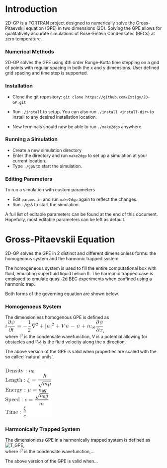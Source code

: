 # Introduction
2D-GP is a FORTRAN project designed to numerically solve the Gross-Pitaevskii equation (GPE) in two dimensions (2D). Solving the GPE allows for qualitatively accurate simulations of Bose-Eintein Condensates (BECs) at zero temperature.

### Numerical Methods
2D-GP solves the GPE using 4th order Runge-Kutta time stepping on a grid of points with regular spacing in both the x and y dimensions. User defined grid spacing and time step is supported.

### Installation
* Clone the git repository: `git clone https://github.com/Extigy/2D-GP.git`

* Run `./install` to setup. You can also run  `./install <install-dir>` to install to any desired installation location.

* New terminals should now be able to run  `./make2dgp` anywhere.

### Running a Simulation
* Create a new simulation directory
* Enter the directory and run `make2dgp` to set up a simulation at your current location.
* Type `./gp&` to start the simulation.

### Editing Parameters
To run a simulation with custom parameters
*  Edit `params.in` and run `make2dgp` again to reflect the changes.
*  Run `./gp&` to start the simulation.

A full list of editable parameters can be found at the end of this document. Hopefully, most editable parameters can be left as default.

# Gross-Pitaevskii Equation
2D-GP solves the GPE in 2 distinct and different dimensionless forms: the homogenous system and the harmonic trapped system.  

The homogeneous system is used to fill the entire computational box with fluid, emulating superfluid liquid helium II. The harmonic trapped case is employed to emulate quasi-2d BEC experiments when confined using a harmonic trap.

Both forms of the governing equation are shown below.
### Homogenoeus System
The dimensionless homogenous GPE is defined as  
![H_GPE](http://raw.githubusercontent.com/Extigy/2D-GP/params/images/homg_gpe.gif),  
where ![psi](http://raw.githubusercontent.com/Extigy/2D-GP/params/images/psi.gif) is the condensate wavefunction, *V* is a potential allowing for obstacles and ![v_ob](http://github.com/Extigy/2D-GP/blob/params/images/v_ob.gif) is the fluid velocity along the x direction.  

The above version of the GPE is valid when properties are scaled with the so called `natural units',

![Natural Scaling](http://raw.githubusercontent.com/Extigy/2D-GP/params/images/natural_scale.gif)
-----
### Harmonically Trapped System
The dimensionless GPE in a harmonically trapped system is defined as  
![T_GPE](),  
where ![psi](http://raw.githubusercontent.com/Extigy/2D-GP/params/images/psi.gif) is the condensate wavefunction,...

The above version of the GPE is valid when...
